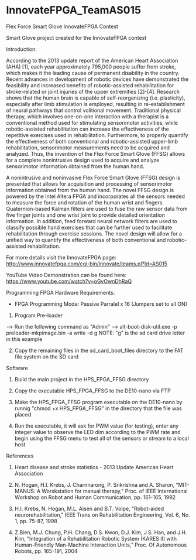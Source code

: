 # InnovateFPGA_TeamAS015
Flex Force Smart Glove InnovateFPGA Contest

Smart Glove project created for the InnovateFPGA contest

Introduction:

According to the 2013 update report of the American Heart Association (AHA) [1], each year approximately 795,000 people suffer from stroke, which makes it the leading cause of permanent disability in the country. Recent advances in development of robotic devices have demonstrated the feasibility and increased benefits of robotic-assisted rehabilitation for stroke-related or joint injuries of the upper extremities [2]-[4]. Research shows that the human brain is capable of self-reorganizing (i.e. plasticity), especially after limb stimulation is employed, resulting in re-establishment of neural pathways that control volitional movement. Traditional physical therapy, which involves one-on-one interaction with a therapist is a conventional method used for stimulating sensorimotor activities, while robotic-assisted rehabilitation can increase the effectiveness of the repetitive exercises used in rehabilitation. Furthermore, to properly quantify the effectiveness of both conventional and robotic-assisted upper-limb rehabilitation, sensorimotor measurements need to be acquired and analyzed. Thus, the invention of the Flex Force Smart Glove (FFSG) allows for a complete nonintrusive design used to acquire and analyze sensorimotor information obtained from the human hand.

A nonintrusive and noninvasive Flex Force Smart Glove (FFSG) design is presented that allows for acquisition and processing of sensorimotor information obtained from the human hand. The novel FFSG design is powered by the Intel Altera FPGA and incorporates all the sensors needed to measure the force and rotation of the human wrist and fingers. Quaternion-based Kalman filters are used to fuse the raw sensor data from five finger joints and one wrist joint to provide detailed orientation information. In addition, feed forward neural network filters are used to classify possible hand exercises that can be further used to facilitate rehabilitation through exercise sessions. The novel design will allow for a unified way to quantify the effectiveness of both conventional and robotic-assisted rehabilitation.

For more details visit the InnovateFPGA page:
http://www.innovatefpga.com/cgi-bin/innovate/teams.pl?Id=AS015

YouTube Video Demonstration can be found here:
https://www.youtube.com/watch?v=oGvOwnDhRaQ


Programming FPGA
Hardware Requirements:
- FPGA Programming Mode: Passive Parralel x 16 (Jumpers set to all ON)

1. Program Pre-loader

  --> Run the following command as "Admin"
  --> alt-boot-disk-util.exe -p preloader-mkpimage.bin -a write -d g
  NOTE: "g" is the sd card drive letter in this example
  

2. Copy the remaining files in the sd_card_boot_files directory to the FAT file system on the SD card

Software

1. Build the main project in the HPS_FPGA_FFSG directory 

2. Copy the executable HPS_FPGA_FFSG to the DE10-nano via FTP 

3. Make the HPS_FPGA_FFSG program executable on the DE10-nano by runnig "chmod +x HPS_FPGA_FFSG" in the directory that the file was placed

4. Run the executable, it will ask for PWM value (for testing), enter any integer value to observe the LED dim according to the PWM rate and begin using the FFSG menu to test all of the sensors or stream to a local host



References
1. Heart disease and stroke statistics - 2013 Update American Heart Association

2. N. Hogan, H.I. Krebs, J. Charnnarong, P. Srikrishna and A. Sharon, "MIT-MANUS: A Worskstation for manual therapy," Proc. of IEEE International Workshop on Robot and Human Communication, pp. 161-165, 1992

3. H.I. Krebs, N. Hogan, M.L. Aisen and B.T. Volpe, "Robot-aided neurorehabilitation," IEEE Trans on Rehabilitation Engineering, Vol. 6, No. 1, pp. 75-87, 1998

4. Z.Bien, M.J. Chung, P.H. Chang, D.S. Kwon, D.J. Kim, J.S. Han, and J.H. Kim, “Integration of a Rehabilitation Robotic System (KARES II) with Human-Friendly Man-Machine Interaction Units,” Proc. Of Autonomous Robots, pp. 165-191, 2004
